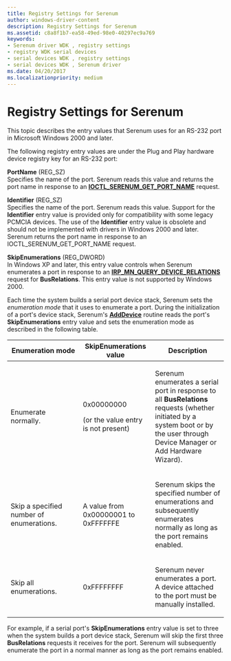 ```yaml
---
title: Registry Settings for Serenum
author: windows-driver-content
description: Registry Settings for Serenum
ms.assetid: c8a8f1b7-ea58-49ed-98e0-40297ec9a769
keywords:
- Serenum driver WDK , registry settings
- registry WDK serial devices
- serial devices WDK , registry settings
- serial devices WDK , Serenum driver
ms.date: 04/20/2017
ms.localizationpriority: medium
---
```


# Registry Settings for Serenum





This topic describes the entry values that Serenum uses for an RS-232 port in Microsoft Windows 2000 and later.

The following registry entry values are under the Plug and Play hardware device registry key for an RS-232 port:

<a href="" id="portname--reg-sz-"></a>**PortName** (REG\_SZ)  
Specifies the name of the port. Serenum reads this value and returns the port name in response to an [**IOCTL\_SERENUM\_GET\_PORT\_NAME**](https://msdn.microsoft.com/library/windows/hardware/ff546533) request.

<a href="" id="identifier--reg-sz-"></a>**Identifier** (REG\_SZ)  
Specifies the name of the port. Serenum reads this value. Support for the **Identifier** entry value is provided only for compatibility with some legacy PCMCIA devices. The use of the **Identifier** entry value is obsolete and should not be implemented with drivers in Windows 2000 and later. Serenum returns the port name in response to an IOCTL\_SERENUM\_GET\_PORT\_NAME request.

<a href="" id="skipenumerations--reg-dword-"></a>**SkipEnumerations** (REG\_DWORD)  
In Windows XP and later, this entry value controls when Serenum enumerates a port in response to an [**IRP\_MN\_QUERY\_DEVICE\_RELATIONS**](https://msdn.microsoft.com/library/windows/hardware/ff551670) request for **BusRelations**. This entry value is not supported by Windows 2000.

Each time the system builds a serial port device stack, Serenum sets the *enumeration mode* that it uses to enumerate a port. During the initialization of a port's device stack, Serenum's [**AddDevice**](https://msdn.microsoft.com/library/windows/hardware/ff540521) routine reads the port's **SkipEnumerations** entry value and sets the enumeration mode as described in the following table.

<table>
<colgroup>
<col width="33%" />
<col width="33%" />
<col width="33%" />
</colgroup>
<thead>
<tr class="header">
<th>Enumeration mode</th>
<th>SkipEnumerations value</th>
<th>Description</th>
</tr>
</thead>
<tbody>
<tr class="odd">
<td><p>Enumerate normally.</p></td>
<td><p>0x00000000</p>
<p>(or the value entry is not present)</p></td>
<td><p>Serenum enumerates a serial port in response to all <strong>BusRelations</strong> requests (whether initiated by a system boot or by the user through Device Manager or Add Hardware Wizard).</p></td>
</tr>
<tr class="even">
<td><p>Skip a specified number of enumerations.</p></td>
<td><p>A value from 0x00000001 to 0xFFFFFFE</p></td>
<td><p>Serenum skips the specified number of enumerations and subsequently enumerates normally as long as the port remains enabled.</p></td>
</tr>
<tr class="odd">
<td><p>Skip all enumerations.</p></td>
<td><p>0xFFFFFFFF</p></td>
<td><p>Serenum never enumerates a port. A device attached to the port must be manually installed.</p></td>
</tr>
</tbody>
</table>

 

For example, if a serial port's **SkipEnumerations** entry value is set to three when the system builds a port device stack, Serenum will skip the first three **BusRelations** requests it receives for the port. Serenum will subsequently enumerate the port in a normal manner as long as the port remains enabled.

 

 




